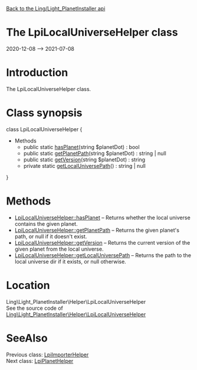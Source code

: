 [Back to the Ling/Light_PlanetInstaller api](https://github.com/lingtalfi/Light_PlanetInstaller/blob/master/doc/api/Ling/Light_PlanetInstaller.md)



The LpiLocalUniverseHelper class
================
2020-12-08 --> 2021-07-08






Introduction
============

The LpiLocalUniverseHelper class.



Class synopsis
==============


class <span class="pl-k">LpiLocalUniverseHelper</span>  {

- Methods
    - public static [hasPlanet](https://github.com/lingtalfi/Light_PlanetInstaller/blob/master/doc/api/Ling/Light_PlanetInstaller/Helper/LpiLocalUniverseHelper/hasPlanet.md)(string $planetDot) : bool
    - public static [getPlanetPath](https://github.com/lingtalfi/Light_PlanetInstaller/blob/master/doc/api/Ling/Light_PlanetInstaller/Helper/LpiLocalUniverseHelper/getPlanetPath.md)(string $planetDot) : string | null
    - public static [getVersion](https://github.com/lingtalfi/Light_PlanetInstaller/blob/master/doc/api/Ling/Light_PlanetInstaller/Helper/LpiLocalUniverseHelper/getVersion.md)(string $planetDot) : string
    - private static [getLocalUniversePath](https://github.com/lingtalfi/Light_PlanetInstaller/blob/master/doc/api/Ling/Light_PlanetInstaller/Helper/LpiLocalUniverseHelper/getLocalUniversePath.md)() : string | null

}






Methods
==============

- [LpiLocalUniverseHelper::hasPlanet](https://github.com/lingtalfi/Light_PlanetInstaller/blob/master/doc/api/Ling/Light_PlanetInstaller/Helper/LpiLocalUniverseHelper/hasPlanet.md) &ndash; Returns whether the local universe contains the given planet.
- [LpiLocalUniverseHelper::getPlanetPath](https://github.com/lingtalfi/Light_PlanetInstaller/blob/master/doc/api/Ling/Light_PlanetInstaller/Helper/LpiLocalUniverseHelper/getPlanetPath.md) &ndash; Returns the given planet's path, or null if it doesn't exist.
- [LpiLocalUniverseHelper::getVersion](https://github.com/lingtalfi/Light_PlanetInstaller/blob/master/doc/api/Ling/Light_PlanetInstaller/Helper/LpiLocalUniverseHelper/getVersion.md) &ndash; Returns the current version of the given planet from the local universe.
- [LpiLocalUniverseHelper::getLocalUniversePath](https://github.com/lingtalfi/Light_PlanetInstaller/blob/master/doc/api/Ling/Light_PlanetInstaller/Helper/LpiLocalUniverseHelper/getLocalUniversePath.md) &ndash; Returns the path to the local universe dir if it exists, or null otherwise.





Location
=============
Ling\Light_PlanetInstaller\Helper\LpiLocalUniverseHelper<br>
See the source code of [Ling\Light_PlanetInstaller\Helper\LpiLocalUniverseHelper](https://github.com/lingtalfi/Light_PlanetInstaller/blob/master/Helper/LpiLocalUniverseHelper.php)



SeeAlso
==============
Previous class: [LpiImporterHelper](https://github.com/lingtalfi/Light_PlanetInstaller/blob/master/doc/api/Ling/Light_PlanetInstaller/Helper/LpiImporterHelper.md)<br>Next class: [LpiPlanetHelper](https://github.com/lingtalfi/Light_PlanetInstaller/blob/master/doc/api/Ling/Light_PlanetInstaller/Helper/LpiPlanetHelper.md)<br>

